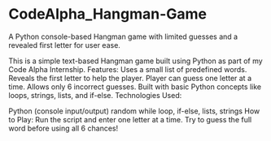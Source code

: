 # CodeAlpha_Hangman-Game
A Python console-based Hangman game with limited guesses and a revealed first letter for user ease.

This is a simple text-based Hangman game built using Python as part of my Code Alpha Internship.
Features:
Uses a small list of predefined words.
Reveals the first letter to help the player.
Player can guess one letter at a time.
Allows only 6 incorrect guesses.
Built with basic Python concepts like loops, strings, lists, and if-else.
Technologies Used:

Python (console input/output)
random
while loop, if-else, lists, strings
How to Play: Run the script and enter one letter at a time. Try to guess the full word before using all 6 chances!
